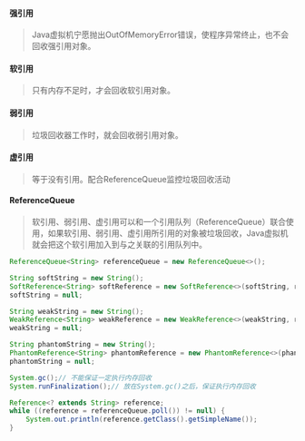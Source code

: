 #### 强引用
> Java虚拟机宁愿抛出OutOfMemoryError错误，使程序异常终止，也不会回收强引用对象。

#### 软引用
> 只有内存不足时，才会回收软引用对象。

#### 弱引用
> 垃圾回收器工作时，就会回收弱引用对象。

#### 虚引用
> 等于没有引用。配合ReferenceQueue监控垃圾回收活动

#### ReferenceQueue
> 软引用、弱引用、虚引用可以和一个引用队列（ReferenceQueue）联合使用，如果软引用、弱引用、虚引用所引用的对象被垃圾回收，Java虚拟机就会把这个软引用加入到与之关联的引用队列中。

```java
ReferenceQueue<String> referenceQueue = new ReferenceQueue<>();

String softString = new String();
SoftReference<String> softReference = new SoftReference<>(softString, referenceQueue);
softString = null;

String weakString = new String();
WeakReference<String> weakReference = new WeakReference<>(weakString, referenceQueue);
weakString = null;

String phantomString = new String();
PhantomReference<String> phantomReference = new PhantomReference<>(phantomString, referenceQueue);
phantomString = null;

System.gc();// 不能保证一定执行内存回收
System.runFinalization();// 放在System.gc()之后，保证执行内存回收

Reference<? extends String> reference;
while ((reference = referenceQueue.poll()) != null) {
    System.out.println(reference.getClass().getSimpleName());
}
```